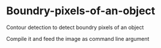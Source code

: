 # Boundry-pixels-of-an-object
Contour detection to detect boundry pixels of an object

Compile it and feed the image as command line argument

